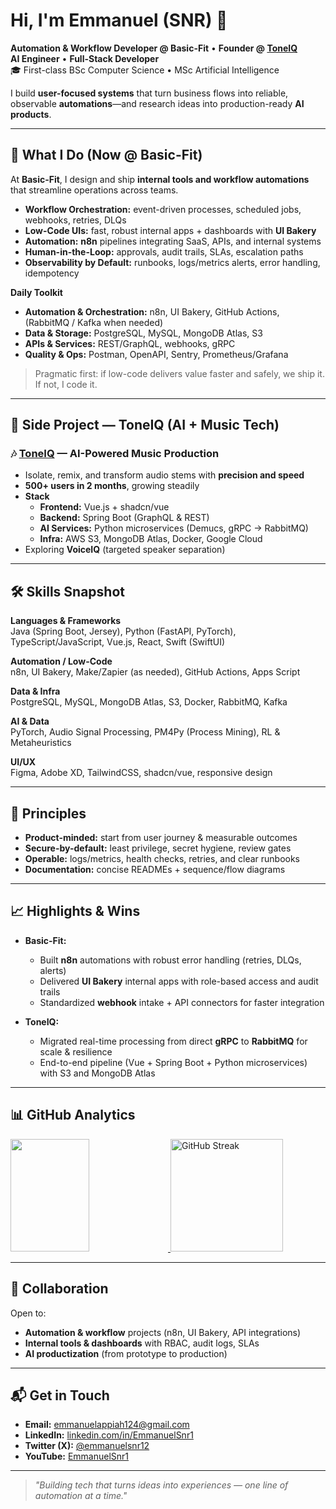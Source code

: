 # Hi, I'm Emmanuel (SNR) 👋

**Automation & Workflow Developer @ Basic-Fit** • **Founder @ [ToneIQ](https://toneiqai.com)**  
**AI Engineer** • **Full-Stack Developer**  
🎓 First-class BSc Computer Science • MSc Artificial Intelligence

I build **user-focused systems** that turn business flows into reliable, observable **automations**—and research ideas into production-ready **AI products**.

---



## 💼 What I Do (Now @ Basic-Fit)

At **Basic-Fit**, I design and ship **internal tools and workflow automations** that streamline operations across teams.

- **Workflow Orchestration:** event-driven processes, scheduled jobs, webhooks, retries, DLQs  
- **Low-Code UIs:** fast, robust internal apps + dashboards with **UI Bakery**  
- **Automation:** **n8n** pipelines integrating SaaS, APIs, and internal systems  
- **Human-in-the-Loop:** approvals, audit trails, SLAs, escalation paths  
- **Observability by Default:** runbooks, logs/metrics alerts, error handling, idempotency

**Daily Toolkit**
- **Automation & Orchestration:** n8n, UI Bakery, GitHub Actions, (RabbitMQ / Kafka when needed)  
- **Data & Storage:** PostgreSQL, MySQL, MongoDB Atlas, S3  
- **APIs & Services:** REST/GraphQL, webhooks, gRPC  
- **Quality & Ops:** Postman, OpenAPI, Sentry, Prometheus/Grafana

> Pragmatic first: if low-code delivers value faster and safely, we ship it. If not, I code it.

---

## 🚀 Side Project — ToneIQ (AI + Music Tech)

### 🎶 [ToneIQ](https://toneiqai.com) — AI-Powered Music Production
- Isolate, remix, and transform audio stems with **precision and speed**
- **500+ users in 2 months**, growing steadily
- **Stack**
  - **Frontend:** Vue.js + shadcn/vue  
  - **Backend:** Spring Boot (GraphQL & REST)  
  - **AI Services:** Python microservices (Demucs, gRPC → RabbitMQ)  
  - **Infra:** AWS S3, MongoDB Atlas, Docker, Google Cloud
- Exploring **VoiceIQ** (targeted speaker separation)

---

## 🛠 Skills Snapshot

**Languages & Frameworks**  
Java (Spring Boot, Jersey), Python (FastAPI, PyTorch), TypeScript/JavaScript, Vue.js, React, Swift (SwiftUI)

**Automation / Low-Code**  
n8n, UI Bakery, Make/Zapier (as needed), GitHub Actions, Apps Script

**Data & Infra**  
PostgreSQL, MySQL, MongoDB Atlas, S3, Docker, RabbitMQ, Kafka

**AI & Data**  
PyTorch, Audio Signal Processing, PM4Py (Process Mining), RL & Metaheuristics

**UI/UX**  
Figma, Adobe XD, TailwindCSS, shadcn/vue, responsive design

---

## 🧭 Principles

- **Product-minded:** start from user journey & measurable outcomes  
- **Secure-by-default:** least privilege, secret hygiene, review gates  
- **Operable:** logs/metrics, health checks, retries, and clear runbooks  
- **Documentation:** concise READMEs + sequence/flow diagrams

---

## 📈 Highlights & Wins

- **Basic-Fit:**  
  - Built **n8n** automations with robust error handling (retries, DLQs, alerts)  
  - Delivered **UI Bakery** internal apps with role-based access and audit trails  
  - Standardized **webhook** intake + API connectors for faster integration

- **ToneIQ:**  
  - Migrated real-time processing from direct **gRPC** to **RabbitMQ** for scale & resilience  
  - End-to-end pipeline (Vue + Spring Boot + Python microservices) with S3 and MongoDB Atlas

---

## 📊 GitHub Analytics

<p align="left">
  <a href="https://github.com/EmmanuelSnr1">
    <img height="180em" width="50%" src="https://github-readme-stats-eight-theta.vercel.app/api?username=EmmanuelSnr1&show_icons=true&theme=algolia&include_all_commits=true&count_private=true&hide=contribs,issues" />
    <img height="180em" src="https://streak-stats.demolab.com?user=EmmanuelSnr1&theme=algolia" alt="GitHub Streak" />
  </a>
</p>

---

## 🤝 Collaboration

Open to:
- **Automation & workflow** projects (n8n, UI Bakery, API integrations)  
- **Internal tools & dashboards** with RBAC, audit logs, SLAs  
- **AI productization** (from prototype to production)

---

## 📬 Get in Touch

- **Email:** [emmanuelappiah124@gmail.com](mailto:emmanuelappiah124@gmail.com)  
- **LinkedIn:** [linkedin.com/in/EmmanuelSnr1](https://www.linkedin.com/in/EmmanuelSnr1/)  
- **Twitter (X):** [@emmanuelsnr12](https://twitter.com/emmanuelsnr12)  
- **YouTube:** [EmmanuelSnr1](https://www.youtube.com/c/EmmanuelSnr1)

---

> _"Building tech that turns ideas into experiences — one line of automation at a time."_
